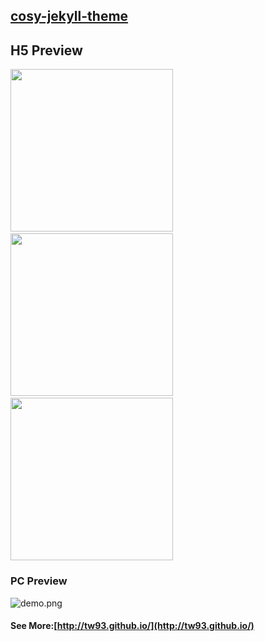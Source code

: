 ## [cosy-jekyll-theme](https://rubygems.org/gems/cosy-jekyll-theme)

## H5 Preview

<img src="http://tw93.github.io/images/demo1.PNG" width="260"/>&nbsp;&nbsp;&nbsp;&nbsp;<img src="http://tw93.github.io/images/demo4.PNG" width="260"/>&nbsp;&nbsp;&nbsp;&nbsp;<img src="http://tw93.github.io/images/demo3.PNG" width="260"/>


### PC Preview
![demo.png](http://tw93.github.io/images/demo2.jpg)


#### See More:[http://tw93.github.io/](http://tw93.github.io/)
